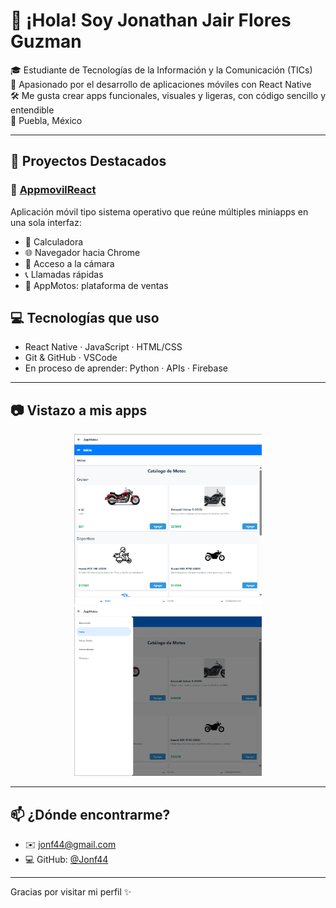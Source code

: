 # 👋 ¡Hola! Soy Jonathan Jair Flores Guzman

🎓 Estudiante de Tecnologías de la Información y la Comunicación (TICs)  
📱 Apasionado por el desarrollo de aplicaciones móviles con React Native  
🛠️ Me gusta crear apps funcionales, visuales y ligeras, con código sencillo y entendible  
📍 Puebla, México  

---

## 🚀 Proyectos Destacados

### 🔹 [AppmovilReact](https://github.com/Jonf44/AppmovilReact)
Aplicación móvil tipo sistema operativo que reúne múltiples miniapps en una sola interfaz:  
- 📱 Calculadora  
- 🌐 Navegador hacia Chrome  
- 📸 Acceso a la cámara  
- 📞 Llamadas rápidas  
- 🛵 AppMotos: plataforma de ventas


## 💻 Tecnologías que uso

- React Native · JavaScript · HTML/CSS  
- Git & GitHub · VSCode  
- En proceso de aprender: Python · APIs · Firebase

---

## 📷 Vistazo a mis apps

<p align="center">
  <img src="./capturas/imagen1.png" width="300"/>
  <img src="./capturas/Imagen2.png" width="300"/>
</p>



---

## 📫 ¿Dónde encontrarme?

- ✉️ jonf44@gmail.com  
- 💻 GitHub: [@Jonf44](https://github.com/Jonf44)

---

Gracias por visitar mi perfil ✨
